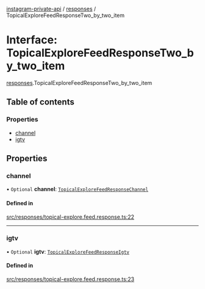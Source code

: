 [instagram-private-api](../../README.md) / [responses](../../modules/responses.md) / TopicalExploreFeedResponseTwo_by_two_item

# Interface: TopicalExploreFeedResponseTwo\_by\_two\_item

[responses](../../modules/responses.md).TopicalExploreFeedResponseTwo_by_two_item

## Table of contents

### Properties

- [channel](TopicalExploreFeedResponseTwo_by_two_item.md#channel)
- [igtv](TopicalExploreFeedResponseTwo_by_two_item.md#igtv)

## Properties

### channel

• `Optional` **channel**: [`TopicalExploreFeedResponseChannel`](TopicalExploreFeedResponseChannel.md)

#### Defined in

[src/responses/topical-explore.feed.response.ts:22](https://github.com/Nerixyz/instagram-private-api/blob/b3351b9/src/responses/topical-explore.feed.response.ts#L22)

___

### igtv

• `Optional` **igtv**: [`TopicalExploreFeedResponseIgtv`](TopicalExploreFeedResponseIgtv.md)

#### Defined in

[src/responses/topical-explore.feed.response.ts:23](https://github.com/Nerixyz/instagram-private-api/blob/b3351b9/src/responses/topical-explore.feed.response.ts#L23)
